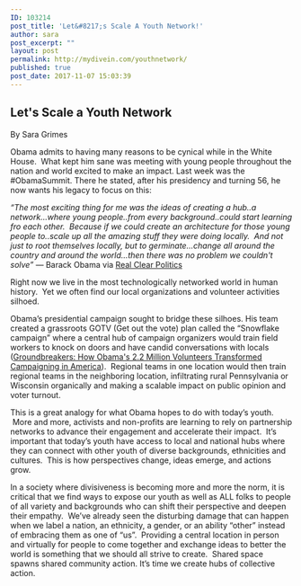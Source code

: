 ```yaml
---
ID: 103214
post_title: 'Let&#8217;s Scale A Youth Network!'
author: sara
post_excerpt: ""
layout: post
permalink: http://mydivein.com/youthnetwork/
published: true
post_date: 2017-11-07 15:03:39
---
```

<h2>Let's Scale a Youth Network</h2>
By Sara Grimes

<span style="font-weight: 400">Obama admits to having many reasons to be cynical while in the White House.  What kept him sane was meeting with young people throughout the nation and world excited to make an impact. Last week was the #ObamaSummit. There he stated, after his presidency and turning 56, he now wants his legacy to focus on this:</span>

<i><span style="font-weight: 400">“The most exciting thing for me was the ideas of creating a hub..a network…where young people..from every background..could start learning fro each other.  Because if we could create an architecture for those young people to..scale up all the amazing stuff they were doing locally.  And not just to root themselves locally, but to germinate…change all around the country and around the world…then there was no problem we couldn't solve” — </span></i><span style="font-weight: 400">Barack Obama via <a href="https://www.realclearpolitics.com/video/2017/10/31/former_president_obama_addresses_first_obama_foundation_summit.html">Real Clear Politics</a></span>

<span style="font-weight: 400">Right now we live in the most technologically networked world in human history.  Yet we often find our local organizations and volunteer activities silhoed. </span>

<span style="font-weight: 400">Obama’s presidential campaign sought to bridge these silhoes. His team created a grassroots GOTV (Get out the vote) plan called the “Snowflake campaign” where a central hub of campaign organizers would train field workers to knock on doors and have candid conversations with locals (<a href="https://www.amazon.com/Groundbreakers-Million-Volunteers-Transformed-Campaigning/dp/0199394601/ref=sr_1_1?ie=UTF8&amp;qid=1510091160&amp;sr=8-1&amp;keywords=groundbreakers+obama">Groundbreakers: How Obama's 2.2 Million Volunteers Transformed Campaigning in America</a>).  Regional teams in one location would then train regional teams in the neighboring location, infiltrating rural Pennsylvania or Wisconsin organically and making a scalable impact on public opinion and voter turnout. </span>

<span style="font-weight: 400">This is a great analogy for what Obama hopes to do with today’s youth.  More and more, activists and non-profits are learning to rely on partnership networks to advance their engagement and accelerate their impact.  It’s important that today’s youth have access to local and national hubs where they can connect with other youth of diverse backgrounds, ethnicities and cultures.  This is how perspectives change, ideas emerge, and actions grow. </span>

<span style="font-weight: 400">In a society where divisiveness is becoming more and more the norm, it is critical that we find ways to expose our youth as well as ALL folks to people of all variety and backgrounds who can shift their perspective and deepen their empathy.  We’ve already seen the disturbing damage that can happen when we label a nation, an ethnicity, a gender, or an ability “other” instead of embracing them as one of “us”.  Providing a central location in person and virtually for people to come together and exchange ideas to better the world is something that we should all strive to create.  Shared space spawns shared community action. It’s time we create hubs of collective action. </span>

&nbsp;